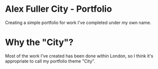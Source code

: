 Alex Fuller City - Portfolio
======

Creating a simple portfolio for work I've completed under my own name.

Why the "City"?
======

Most of the work I've created has been done within London, so I think it's appropriate to call my portfolio theme "City".
